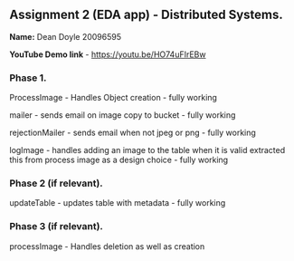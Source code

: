 ## Assignment 2 (EDA app) - Distributed Systems.

__Name:__ Dean Doyle 20096595

__YouTube Demo link__ - https://youtu.be/HO74uFIrEBw



### Phase 1.

ProcessImage - Handles Object creation - fully working

mailer - sends email on image copy to bucket - fully working

rejectionMailer - sends email when not jpeg or png - fully working

logImage - handles adding an image to the table when it is valid extracted this from process image as a design choice - fully working


### Phase 2 (if relevant).

updateTable - updates table with metadata - fully working

### Phase 3 (if relevant).

processImage - Handles deletion as well as creation

